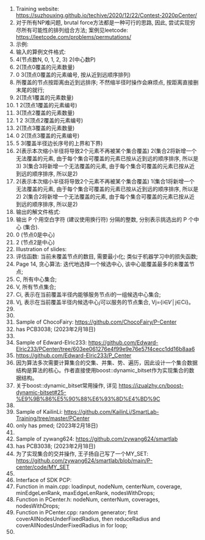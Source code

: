 1. Training website: https://suzhouxing.github.io/techive/2020/12/22/Contest-2020pCenter/ 
2. 对于所有NP难问题, brutal force方法都是一种可行的思路, 因此, 尝试实现穷尽所有可能性的排列组合方法; 案例见leetcode: https://leetcode.com/problems/permutations/ 
3. 示例: 
4. 输入的算例文件格式: 
5. 4(节点数N, 0, 1, 2, 3) 2(中心数P)
6. 2(顶点0覆盖的元素数量)
7. 0 3(顶点0覆盖的元素编号, 按从近到远顺序排列)
8. 所覆盖的节点按距离由近到远排序; 不然缩半径时操作会麻烦点, 按距离直接删末尾的就行; 
9. 2(顶点1覆盖的元素数量)
10. 1 2(顶点1覆盖的元素编号)
11. 3(顶点2覆盖的元素数量)
12. 1 2 3(顶点2覆盖的元素编号)
13. 2(顶点3覆盖的元素数量)
14. 0 2(顶点3覆盖的元素编号)
15. 5 3(覆盖半径边长序号的上界和下界)
16. 2(表示本次缩小半径将导致2个元素不再被某个集合覆盖)	2(集合2将新增一个无法覆盖的元素, 由于每个集合可覆盖的元素已按从近到远的顺序排序, 所以是3) 3(集合3将新增一个无法覆盖的元素, 由于每个集合可覆盖的元素已按从近到远的顺序排序, 所以是2)
17. 2(表示本次缩小半径将导致2个元素不再被某个集合覆盖)	1(集合1将新增一个无法覆盖的元素, 由于每个集合可覆盖的元素已按从近到远的顺序排序, 所以是2) 2(集合2将新增一个无法覆盖的元素, 由于每个集合可覆盖的元素已按从近到远的顺序排序, 所以是2)
18. 输出的解文件格式: 
19. 输出 P 个用空白字符 (建议使用换行符) 分隔的整数, 分别表示挑选出的 P 个中心 (集合). 
20. 0 (节点0是中心) 
21. 2 (节点2是中心) 
22. Illustration of slides: 
23. 评估函数: 当前未覆盖节点的数目, 需要最小化; 类似于机器学习中的损失函数; 
24. Page 14, 贪心算法: 迭代地选择一个候选中心, 该中心能覆盖最多的未覆盖节点; 
25. C, 所有中心集合; 
26. V, 所有节点集合; 
27. Ci, 表示在当前覆盖半径内能够服务节点𝑖的一组候选中心集合; 
28. Vj, 表示在当前覆盖半径内候选中心𝑗可以服务的节点集合, Vj={i∈𝑉│j∈Ci}。
29. 
30. 
31. Sample of ChocoFairy: https://github.com/ChocoFairy/P-Center 
32. has PCB3038; (2023年2月18日)
33. 
34. Sample of Edward-Elric233: https://github.com/Edward-Elric233/PCenter/tree/603ee061276e4f99e9e76e57f4cecc1dd16b8aa6
35. https://github.com/Edward-Elric233/P_Center
36. 因为算法多次需要计算集合的交集、并集、势、遍历，因此设计一个集合数据结构是算法的核心。作者直接使用boost::dynamic_bitset作为实现集合的数据结构。
37. 关于boost::dynamic_bitset常用操作, 详见 https://izualzhy.cn/boost-dynamic-bitset#25-%E9%9B%86%E5%90%88%E6%93%8D%E4%BD%9C 
38. 
39. Sample of KailinLi: https://github.com/KailinLi/SmartLab-Training/tree/master/PCenter
40. only has pmed; (2023年2月18日)
41. 
42. Sample of zywang624: https://github.com/zywang624/smartlab 
43. has PCB3038; (2023年2月18日)
44. 为了实现集合的交并操作, 王子扬自己写了一个MY_SET: https://github.com/zywang624/smartlab/blob/main/P-center/code/MY_SET 
45. 
46. Interface of SDK PCP: 
47. Function in main.cpp: loadinput, nodeNum, centerNum, coverage, minEdgeLenRank, maxEdgeLenRank, nodesWithDrops; 
48. Function in PCenter.h: nodeNum, centerNum, coverages, nodesWithDrops; 
49. Function in PCenter.cpp: random generator; first coverAllNodesUnderFixedRadius, then reduceRadius and coverAllNodesUnderFixedRadius in for loop; 
50. 